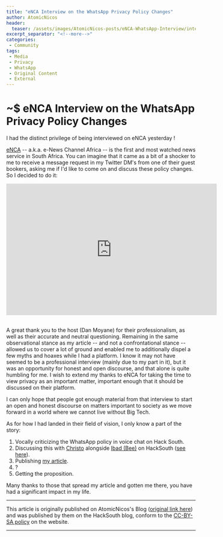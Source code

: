 ```yaml
---
title: "eNCA Interview on the WhatsApp Privacy Policy Changes"
author: AtomicNicos
header:
  teaser: /assets/images/AtomicNicos-posts/eNCA-WhatsApp-Interview/interview-screen-grab.jpg
excerpt_separator: "<!--more-->"
categories:
 - Community
tags:
 - Media
 - Privacy
 - WhatsApp
 - Original Content
 - External
---
```

<h1>~$ eNCA Interview on the WhatsApp Privacy Policy Changes</h1>

<p>I had the distinct privilege of being interviewed on eNCA yesterday !</p>
<p>
  <a href="https://www.enca.com/" target="_blank">eNCA</a> -- a.k.a. e-News Channel Africa -- is the first and most watched news service in South Africa. You can imagine that it came as a bit of a shocker to me to receive a message request in my Twitter DM's from one of their guest bookers, asking me if I'd like to come on and discuss these policy changes. So I decided to do it:</p><!--more-->

<div style="justify-content: center;">
  <iframe width="560" min-width="70%" min-height="350px" height="350px" src="https://www.youtube-nocookie.com/embed/J87ZGr8eplQ" frameborder="0" allow="accelerometer; autoplay; clipboard-write; encrypted-media; gyroscope; picture-in-picture" allowfullscreen></iframe>
</div>

<br/>

<p>A great thank you to the host (Dan Moyane) for their professionalism, as well as their accurate and neutral questioning. Remaining in the same observational stance as my article -- and not a confrontational stance -- allowed us to cover a lot of ground and enabled  me to additionally dispel a few myths and hoaxes while I had a platform. I know it may not have seemed to be a professional interview (mainly due to my part in it), but it was an opportunity for honest and open discourse, and that alone is quite humbling for me. I wish to extend my thanks to eNCA for taking the time to view privacy as an important matter, important enough that it should be discussed on their platform.</p>

<p>I can only hope that people got enough material from that interview to start an open and honest discourse on matters important to society as we move forward in a world where we cannot live without Big Tech.</p>

<p>As for how I had landed in their field of vision, I only know a part of the story:</p>
<ol>
  <li>Vocally criticizing the WhatsApp policy in voice chat on Hack South.</li>
  <li>Discussing this with <a target="_blank" href="https://twitter.com/uid883"><i class="fab fa-twitter-square"></i> Christo</a>  alongside <a target="_blank" href="https://twitter.com/BeeFaauBee09"><i class="fab fa-twitter-square"></i> Ibad (Bee)</a> on HackSouth (<a href="https://atomicnicos.me/postx/2021/2021_01_09+WhatsApp-Privacy-Policy-Changes-Discussion-at-Hack-South" target="_blank">see here</a>).</li>
  <li>Publishing <a href="https://atomicnicos.me/postx/2021/2021_01_08+WhatsApp-Privacy-Policy-Changes-Analysis" target="_blank">my article</a>.</li>
  <li>?</li>
  <li>Getting the proposition.</li>
</ol>

<p>Many thanks to those that spread my article and gotten me there, you have had a significant impact in my life.</p>

___

<p>This article is originally published on AtomicNicos's Blog (<a href="https://atomicnicos.me/postx/2021/2021_01_19+eNCA-Interview-on-the-WhatsApp-Privacy-Policy-Changes" target="_blank">original link here</a>) and was published by them on the HackSouth blog, conform to the <a href="https://atomicnicos.me/copyright">CC-BY-SA policy</a> on the website.</p>

___
